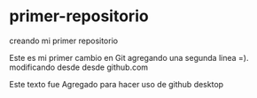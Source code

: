 # primer-repositorio
creando mi primer repositorio

Este es mi primer cambio en Git
agregando una segunda linea =).
modificando desde desde github.com

Este texto fue Agregado para hacer uso de github desktop
